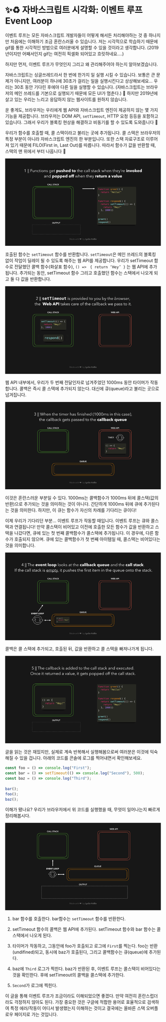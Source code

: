 # ✨♻️ 자바스크립트 시각화: 이벤트 루프 Event Loop

이벤트 루프는 모든 자바스크립트 개발자들이 어떻게 해서든 처리해야하는 것 중 하나지만 처음에는 이해하기 조금 혼란스러울 수 있습니다. 저는 시각적으로 학습하기 때문에 gif를 통한 시각적인 방법으로 여러분에게 설명할 수 있을 것이라고 생각합니다. (2019년이지만 어째서인지 gif는 여전히 픽셀화 되어있고 흐릿하네요....)

하지만 먼저, 이벤트 루프가 무엇인지 그리고 왜 관리해주어야 하는지 알아보겠습니다.

자바스크립트는 싱글쓰레드라서 한 번에 한가지 일 실행 시킬 수 있습니다. 보통은 큰 문제가 아니지만, 여러분이 하나에 30초가 걸리는 일을 실행시킨다고 상상해보세요... 우리는 30초 동안 기다린 후에야 다른 일을 실행할 수 있습니다. (자바스크립트는 브라우저의 메인 쓰레드를 기본으로 실행되기 때문에 모든 UI가 멈춘다.) 😬 하지만 2019년에 살고 있는 우리는 느리고 응답하지 않는 웹사이트를 원하지 않습니다.

운 좋게도, 브라우저는 우리에게 웹 API와 자바스크립트 엔진이 제공하지 않는 몇 가지 기능을 제공합니다. 브라우저는 DOM API, `setTimeout`, HTTP 요청 등등을 포함하고 있습니다. 그래서 우리가 블록킹 현상을 해결하고 비동기를 할 수 있도록 도와줍니다 🚀

우리가 함수를 호출할 때, 콜 스택이라고 불리는 곳에 추가됩니다. 콜 스택은 브라우저의 특정 부분이 아니라 자바스크립트 엔진의 한 부분입니다. 또한 스택 자료구조로 이루어져 있기 때문에 FILO(First in, Last Out)를 따릅니다. 따라서 함수가 값을 반환할 때, 스택의 맨 위에서 부터 나옵니다 👋

![first-event-loop](./gifs/eventLoop1.gif)

호출된 함수는 `setTimeout` 함수를 반환합니다. `setTimeout`은 메인 쓰레드의 블록킹 없이 작업이 딜레이 될 수 있도록 해주는 웹 API를 제공합니다. 우리가 setTimeout 함수로 전달했던 콜백 함수(화살표 함수), `() =>　{ return ‘Hey’ }` 는 웹 API에 추가됩니다. 추가되는 동안, setTimeout 함수 그리고 호출했던 함수는 스택에서 나오게 되고 둘 다 값을 반환합니다.

![second-event-loop](./gifs/eventLoop2.gif)

웹 API 내부에서, 우리가 두 번째 전달인자로 넘겨주었던 1000ms 동안 타이머가 작동합니다. 콜백은 즉시 콜 스택에 추가되지 않는다. 대신에 큐(queue)라고 불리는 곳으로 넘겨집니다.

![third-event-loop](./gifs/eventLoop3.gif)

이것은 혼란스러운 부분일 수 있다. 1000ms는 콜백함수가 1000ms 뒤에 콜스택(값의 반환)으로 추가되는 것을 의미하는 것이 아니다. 간단하게 1000ms 뒤에 큐에 추가된다는 것을 의미한다. 하지만, 이 큐는 함수가 자신의 차례를 기다리는 큐이다!

이제 우리가 기다리던 부분... 이벤트 루프가 작동할 때입니다. 이벤트 루프는 큐와 콜스택과 연결됩니다! 만약 콜스택이 비어있고 이전에 호출한 모든 함수가 값을 반환하고 스택을 나갔다면, 큐에 있는 첫 번째 콜백함수가 콜스택에 추가됩니다. 이 경우에, 다른 함수가 호출되지 않으며. 큐에 있는 콜백함수가 첫 번째 아이템일 때, 콜스택는 비어있다는 것을 의미합니다.

![fourth-event-loop](./gifs/eventLoop4.gif)

콜백은 콜 스택에 추가되고, 호출된 뒤, 값을 반환하고 콜 스택을 빠져나가게 됩니다.

![fifth-event-loop](./gifs/eventLoop5.gif)

글을 읽는 것은 재밌지만, 실제로 계속 반복해서 실행해봄으로써 여러분은 이것에 익숙해질 수 있을 겁니다. 아래의 코드를 콘솔에 로그를 찍어내면서 확인해보세요.

```javascript
const foo = () => console.log("First");
const bar = () => setTimeout(() => console.log("Second"), 500);
const baz = () => console.log("Third");

bar();
foo();
baz();
```

이해가 됐나요? 우리가 브라우저에서 위 코드를 실행했을 때, 무엇이 일어나는지 빠르게 정리해봅시다.

![final-event-loop](./gifs/eventLoopEnd.gif)

1. bar 함수를 호출한다. bar함수는 `setTimeout` 함수를 반환한다.

2. setTimeout 함수의 콜백은 웹 API에 추가된다. setTimeout 함수와 bar 함수는 콜스택에서 나오게 된다.

3. 타이머가 작동하고, 그동안에 foo가 호출되고 로그에 `First`를 찍는다. foo는 반환(undifined)되고, 동시에 baz가 호출된다, 그리고 콜백함수는 큐(queue)에 추가된다.

4. baz에 `Third` 로그가 찍힌다. baz가 반환된 후, 이벤트 루프는 콜스택이 비어있다는 것을 확인한다. 후에 setTimeout의 콜백을 콜스택에 추가한다.

5. `Second`가 로그에 찍힌다.

이 글을 통해 이벤트 루프가 조금이라도 이해되었으면 좋겠다. 만약 여전히 혼란스럽더라도 걱정하지 않아도 된다. 가장 중요한 것은 구글에 적합한 용어로 효율적으로 검색하여 특정 에러/작동이 어디서 발생했는지 이해하는 것이고 결국에는 올바른 스택 오버플로우 페이지로 가는 것입니다.

